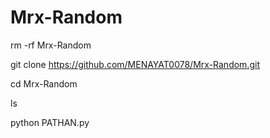 # Mrx-Random 

rm -rf Mrx-Random

git clone https://github.com/MENAYAT0078/Mrx-Random.git

cd Mrx-Random

ls

python PATHAN.py
